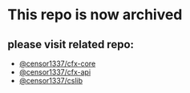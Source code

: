 # This repo is now archived

## please visit related repo:

- [@censor1337/cfx-core](https://github.com/CENSOR1337/cfx-core-js)
- [@censor1337/cfx-api](https://github.com/CENSOR1337/cfx-api-js)
- [@censor1337/cslib](https://github.com/CENSOR1337/cfx-cslib-js)
